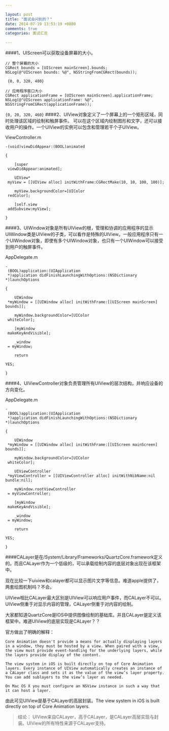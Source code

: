 ```yaml
---

layout: post
title: "面试会问到的？"
date: 2014-07-19 13:53:19 +0800
comments: true
categories: 面试汇总 

--- 
```


####1、UIScreen可以获取设备屏幕的大小。
 

	// 整个屏幕的大小
	CGRect bounds = [UIScreen mainScreen].bounds;
	NSLog(@"UIScreen bounds: %@", NSStringFromCGRect(bounds));
	
` {0, 0, 320, 480}`
 
	// 应用程序窗口大小 
	CGRect applicationFrame = [UIScreen mainScreen].applicationFrame;
	NSLog(@"UIScreen applicationFrame: %@", NSStringFromCGRect(applicationFrame));

`{0, 20, 320, 460}`
####2、UIView对象定义了一个屏幕上的一个矩形区域，同时处理该区域的绘制和触屏事件。
可以在这个区域内绘制图形和文字，还可以接收用户的操作。一个UIView的实例可以包含和管理若干个子UIView。

ViewController.m

 

	-(void)viewDidAppear:(BOOL)animated
	
	{
	
	    [super
	 viewDidAppear:animated];
	
	    UIView*
	 myView = [[UIView alloc] initWithFrame:CGRectMake(10, 10, 100, 100)];
	
	    myView.backgroundColor=[UIColor
	 redColor];
	
	    [self.view
	 addSubview:myView];
	
	}
####3、UIWindow对象是所有UIView的根，管理和协调的应用程序的显示
UIWindow类是UIView的子类，可以看作是特殊的UIView。一般应用程序只有一个UIWindow对象，即使有多个UIWindow对象，也只有一个UIWindow可以接受到用户的触屏事件。

AppDelegate.m


 

	-
	 (BOOL)application:(UIApplication
	 *)application didFinishLaunchingWithOptions:(NSDictionary *)launchOptions
	
	{
	
	    UIWindow
	 *myWindow = [[UIWindow alloc] initWithFrame:[[UIScreen mainScreen] bounds]];
	
	    myWindow.backgroundColor=[UIColor
	 whiteColor];
	
	    [myWindow
	 makeKeyAndVisible];
	
	    _window
	 = myWindow;
	
	    return
	
	YES;
	
	}
 ####4、UIViewController对象负责管理所有UIView的层次结构，并响应设备的方向变化。

AppDelegate.m
 

	-
	 (BOOL)application:(UIApplication
	 *)application didFinishLaunchingWithOptions:(NSDictionary *)launchOptions
	
	{
	
	    UIWindow
	 *myWindow = [[UIWindow alloc] initWithFrame:[[UIScreen mainScreen] bounds]];
	
	    myWindow.backgroundColor=[UIColor
	 whiteColor];
	
	    UIViewController
	 *myViewController = [[UIViewController alloc] initWithNibName:nil bundle:nil];
	
	    myWindow.rootViewController
	 = myViewController;
	
	    [myWindow
	 makeKeyAndVisible];
	
	    _window
	 = myWindow;
	
	    return
	
	YES;
	
	}
 
 
####CALayer是在/System/Library/Frameworks/QuartzCore.framework定义的。而且CALayer作为一个低级的，可以承载绘制内容的底层对象出现在该框架中。
 
 
现在比较一下uiview和calayer都可以显示图片文字等信息。难道apple提供了，两套绘图机制吗？不会。
 
 UIView相比CALayer最大区别是UIView可以响应用户事件，而CALayer不可以。UIView侧重于对显示内容的管理，CALayer侧重于对内容的绘制。
 
 大家都知道QuartzCore是IOS中提供图像绘制的基础库。并且CALayer是定义该框架中。难道UIView的底层实现是CALayer？？
 
官方做出了明确的解释：

	
	Core Animation doesn't provide a means for actually displaying layers in a window, they must be hosted by a view. When paired with a view, the view must provide event-handling for the underlying layers, while the layers provide display of the content.
	
	The view system in iOS is built directly on top of Core Animation layers. Every instance of UIView automatically creates an instance of a CALayer class and sets it as the value of the view’s layer property. You can add sublayers to the view’s layer as needed.
	
	On Mac OS X you must configure an NSView instance in such a way that it can host a layer.
 
由此可见UIView是基于CALayer的高层封装。The view system in iOS is built directly on top of Core Animation layers. 
 
 
> 结论：
 UIView来自CALayer，高于CALayer，是CALayer高层实现与封装。UIView的所有特性来源于CALayer支持。